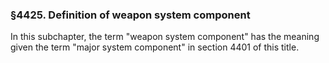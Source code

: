### §4425. Definition of weapon system component ###

In this subchapter, the term "weapon system component" has the meaning given the term "major system component" in section 4401 of this title.